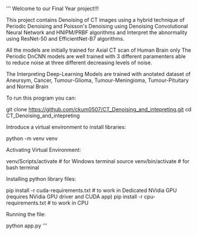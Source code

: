 '''
Welcome to our Final Year project!!!

This project contains Denoising of CT images using a hybrid technique of Periodic Denoising and Poisson's Denoising using Denoising Convolutional Neural Network and HNIPM/PRBF algorithms and Interpret the abnormality using ResNet-50 and EfficientNet-B7 algorithms.

All the models are initially trained for Axial CT scan of Human Brain only
The Periodic DnCNN models are well trained with 3 different paramenters able to reduce noise at three different decreasing levels of noise.

The Interpreting Deep-Learning Models are trained with anotated dataset of Aneursym, Cancer, Tumour-Glioma, Tumour-Meningioma, Tumour-Pituitary and Normal Brain 

To run this program you can:

git clone https://github.com/ckum0507/CT_Denoising_and_intepreting.git
cd CT_Denoising_and_intepreting

Introduce a virtual environment to install libraries:

python  -m venv venv

Activating Virtual Environment:

venv/Scripts/activate # for Windows terminal
source venv/bin/activate # for bash terminal

Installing python library files:

pip install -r cuda-requirements.txt # to work in Dedicated NVidia GPU (requires NVidia GPU driver and CUDA app)
pip install -r cpu-requirements.txt  # to work in CPU 

Running the file:

python app.py
'''
